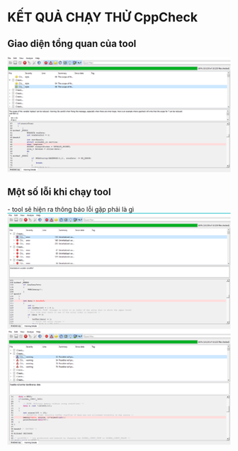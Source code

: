 ﻿<h1> KẾT QUẢ CHẠY THỬ CppCheck </h1>

<h2> Giao diện tổng quan của tool </h2>
<img src="cppcheck-1.89/check1.png">
<h2> Một số lỗi khi chạy tool </h2>
- tool sẽ hiện ra thông báo lỗi gặp phải là gì
<img src="cppcheck-1.89/check2.png">
<img src="cppcheck-1.89/check3.png">
